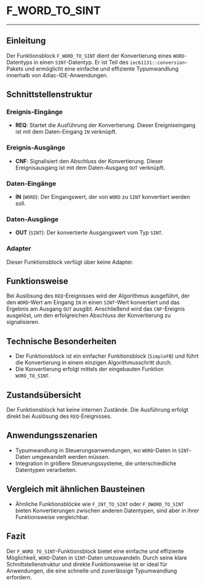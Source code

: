 # F_WORD_TO_SINT

* * * * * * * * * *
## Einleitung
Der Funktionsblock `F_WORD_TO_SINT` dient der Konvertierung eines `WORD`-Datentyps in einen `SINT`-Datentyp. Er ist Teil des `iec61131::conversion`-Pakets und ermöglicht eine einfache und effiziente Typumwandlung innerhalb von 4diac-IDE-Anwendungen.

## Schnittstellenstruktur

### **Ereignis-Eingänge**
- **REQ**: Startet die Ausführung der Konvertierung. Dieser Ereigniseingang ist mit dem Daten-Eingang `IN` verknüpft.

### **Ereignis-Ausgänge**
- **CNF**: Signalisiert den Abschluss der Konvertierung. Dieser Ereignisausgang ist mit dem Daten-Ausgang `OUT` verknüpft.

### **Daten-Eingänge**
- **IN** (`WORD`): Der Eingangswert, der von `WORD` zu `SINT` konvertiert werden soll.

### **Daten-Ausgänge**
- **OUT** (`SINT`): Der konvertierte Ausgangswert vom Typ `SINT`.

### **Adapter**
Dieser Funktionsblock verfügt über keine Adapter.

## Funktionsweise
Bei Auslösung des `REQ`-Ereignisses wird der Algorithmus ausgeführt, der den `WORD`-Wert am Eingang `IN` in einen `SINT`-Wert konvertiert und das Ergebnis am Ausgang `OUT` ausgibt. Anschließend wird das `CNF`-Ereignis ausgelöst, um den erfolgreichen Abschluss der Konvertierung zu signalisieren.

## Technische Besonderheiten
- Der Funktionsblock ist ein einfacher Funktionsblock (`SimpleFB`) und führt die Konvertierung in einem einzigen Algorithmusschritt durch.
- Die Konvertierung erfolgt mittels der eingebauten Funktion `WORD_TO_SINT`.

## Zustandsübersicht
Der Funktionsblock hat keine internen Zustände. Die Ausführung erfolgt direkt bei Auslösung des `REQ`-Ereignisses.

## Anwendungsszenarien
- Typumwandlung in Steuerungsanwendungen, wo `WORD`-Daten in `SINT`-Daten umgewandelt werden müssen.
- Integration in größere Steuerungssysteme, die unterschiedliche Datentypen verarbeiten.

## Vergleich mit ähnlichen Bausteinen
- Ähnliche Funktionsblöcke wie `F_INT_TO_SINT` oder `F_DWORD_TO_SINT` bieten Konvertierungen zwischen anderen Datentypen, sind aber in ihrer Funktionsweise vergleichbar.

## Fazit
Der `F_WORD_TO_SINT`-Funktionsblock bietet eine einfache und effiziente Möglichkeit, `WORD`-Daten in `SINT`-Daten umzuwandeln. Durch seine klare Schnittstellenstruktur und direkte Funktionsweise ist er ideal für Anwendungen, die eine schnelle und zuverlässige Typumwandlung erfordern.